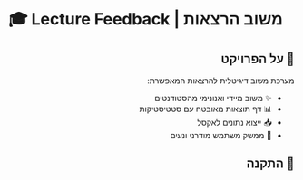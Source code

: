 # 🎓 Lecture Feedback | משוב הרצאות

<div dir="rtl">

## 📝 על הפרויקט
מערכת משוב דיגיטלית להרצאות המאפשרת:
- ✨ משוב מיידי ואנונימי מהסטודנטים
- 📊 דף תוצאות מאובטח עם סטטיסטיקות
- 📥 ייצוא נתונים לאקסל
- 🎨 ממשק משתמש מודרני ונעים

## 🚀 התקנה

</div> 